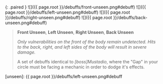 {: .paired }
![]({{ page.root }}/debuffs/front-unseen.png#debuff)
![]({{ page.root }}/debuffs/left-unseen.png#debuff)
![]({{ page.root }}/debuffs/right-unseen.png#debuff)
![]({{ page.root }}/debuffs/back-unseen.png#debuff)

> **Front Unseen**, **Left Unseen**, **Right Unseen**, **Back Unseen**
>
> *Only vulnerabilities on the front of the body remain undetected. Hits to the
> back, right, and left sides of the body will result in severe damage.*
>
> A set of debuffs identical to *[boss]Mustadio*, where the "Gap" in your circle
> must be facing a mechanic in order to dodge it's effects.

[unseen]: {{ page.root }}/debuffs/left-unseen.png#debuff

